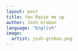```yaml
---
layout: post
title: You Raise me up
author: Josh Groban
language: "English"
image:
  artist: josh-groban.png
---
```

